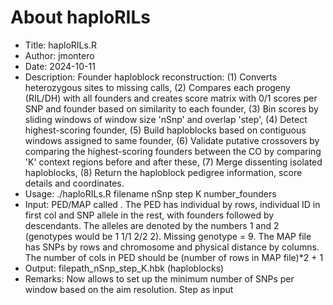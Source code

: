 # About haploRILs
- Title: haploRILs.R
- Author: jmontero
- Date: 2024-10-11
- Description: Founder haploblock reconstruction: (1) Converts heterozygous sites to missing calls, (2) Compares each progeny (RIL/DH) with all founders and creates score matrix with 0/1 scores per SNP and founder based on similarity to each founder, (3) Bin scores by sliding windows of window size 'nSnp' and overlap 'step', (4) Detect highest-scoring founder, (5) Build haploblocks based on contiguous windows assigned to same founder, (6) Validate putative crossovers by comparing the highest-scoring founders between the CO by comparing 'K' context regions before and after these, (7) Merge dissenting isolated haploblocks, (8) Return the haploblock pedigree information, score details and coordinates.
- Usage: ./haploRILs.R filename nSnp step K number_founders
- Input: PED/MAP called <filename>. The PED has individual by rows, individual ID in first col and SNP allele in the rest, with founders followed by descendants. The alleles are denoted by the numbers 1 and 2 (genotypes would be 1 1/1 2/2 2). Missing genotype = 9. The MAP file has SNPs by rows and chromosome and physical distance by columns. The number of cols in PED should be (number of rows in MAP file)*2 + 1
- Output: filepath_nSnp_step_K.hbk (haploblocks)
- Remarks: Now allows to set up the minimum number of SNPs per window based on the aim resolution. Step as input

